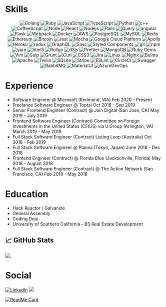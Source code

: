 # Skills
<p align="center">
  <img alt="Golang" src="https://img.shields.io/badge/-Go-45b8d8?style=flat-square&logo=go&logoColor=white" />
  <img alt="Ruby" src="https://img.shields.io/badge/-Ruby-E31A31?style=flat-square&logo=ruby&logoColor=white" />
  <img alt="JavaScript" src="https://img.shields.io/badge/-JavaScript-black?style=flat-square&logo=javascript&logoColor=gold" />
  <img alt="TypeScript" src="https://img.shields.io/badge/-TypeScript-007ACC?style=flat-square&logo=typescript&logoColor=white" />
  <img alt="Python" src="https://img.shields.io/badge/-Python-3776AB?style=flat-square&logo=python&logoColor=white" />
  <img alt="c++" src="https://img.shields.io/badge/-C++-F343BF?style=flat-square&logo=C++&logoColor=white" />
  <img alt="CoffeeScript" src="https://img.shields.io/badge/-CoffeeScript-2F2625?style=for&logo=coffeescript&logoColor=white" />

  <img alt="Node" src="https://img.shields.io/badge/-Node-07C146?style=flat-square&logo=node.js&logoColor=white" />
  <img alt="React" src="https://img.shields.io/badge/-React-45b8d8?style=flat-square&logo=react&logoColor=white" />
  <img alt="Nodejs" src="https://img.shields.io/badge/-Nodejs-43853d?style=flat-square&logo=Node.js&logoColor=white" />
  <img alt="Rails" src="https://img.shields.io/badge/-Ruby_on_Rails-CC0000?style=flat-square&logo=ruby-on-rails&logoColor=white" />
  <img alt="jQuery" src="https://img.shields.io/badge/-jQuery-0769AD?style=for&logo=jquery&logoColor=white" />
  <img alt="angular" src="https://img.shields.io/badge/-Angular-DD0031?style=flat-square&logo=angular&logoColor=white" />
  <img alt="Flask" src="https://img.shields.io/badge/-Flask-000000?style=for&logo=flask&logoColor=white" />
  <img alt="Webpack" src="https://img.shields.io/badge/-Webpack-8DD6F9?style=flat-square&logo=webpack&logoColor=white" /> 
  <img alt="Docker" src="https://img.shields.io/badge/-Docker-46a2f1?style=flat-square&logo=docker&logoColor=white" />

  <img alt="AWS" src="http://img.shields.io/badge/-Amazon_Web_Services-232F3E?style=flat-square&logo=amazon-aws&logoColor=gold" />
  <img alt="PostgreSQL" src="https://img.shields.io/badge/-PostgreSQL-336791?style=flat-square&logo=postgresql&logoColor=white" />
  <img alt="MySQL" src="https://img.shields.io/badge/-MySQL-4479A1?style=flat-square&logo=mysql&logoColor=white" />
  <img alt="Redis" src="https://img.shields.io/badge/-Redis-E31A31?style=flat-square&logo=redis&logoColor=white" />
  
  <img alt="Ethereum" src="https://img.shields.io/badge/-Ethereum-3C3C3D?style=flat-square&logo=ethereum&logoColor=white" />
  <img alt="Bitcoin" src="https://img.shields.io/badge/-Bitcoin-F7931A?style=flat-square&logo=bitcoin&logoColor=white" />
  <img alt="Jest" src="https://img.shields.io/badge/-Jest-C21325?style=flat-square&logo=jest&logoColor=white" />
  <img alt="Mocha" src="https://img.shields.io/badge/-Mocha-8D6748?style=flat-square&logo=mocha&logoColor=white" />
  <img alt="Google Cloud Platform" src="https://img.shields.io/badge/-Google_Cloud_Platform-1a73e8?style=flat-square&logo=google-cloud&logoColor=white" />

  <img alt="Apollo" src="https://img.shields.io/badge/-Apollo%20GraphQL-311C87?style=flat-square&logo=apollo-graphql&logoColor=white" />
  <img alt="Heroku" src="https://img.shields.io/badge/-Heroku-430098?style=flat-square&logo=heroku&logoColor=white" />
  <img alt="redux" src="https://img.shields.io/badge/-Redux-764ABC?style=flat-square&logo=redux&logoColor=white" />
  <img alt="GraphQL" src="https://img.shields.io/badge/-GraphQL-E10098?style=flat-square&logo=graphql&logoColor=white" />
  <img alt="Sass" src="https://img.shields.io/badge/-Sass-CC6699?style=flat-square&logo=sass&logoColor=white" />
  <img alt="Styled Components" src="https://img.shields.io/badge/-Styled_Components-db7092?style=flat-square&logo=styled-components&logoColor=white" />
  <img alt="git" src="https://img.shields.io/badge/-Git-F05032?style=flat-square&logo=git&logoColor=white" />

  <img alt="npm" src="https://img.shields.io/badge/-NPM-CB3837?style=flat-square&logo=npm&logoColor=white" />
  <img alt="yarn" src="https://img.shields.io/badge/-Yarn-2C8EBB?style=flat-square&logo=yarn&logoColor=white" />
  <img alt="html5" src="https://img.shields.io/badge/-HTML5-E34F26?style=flat-square&logo=html5&logoColor=white" />
  <img alt="Rollup" src="https://img.shields.io/badge/-Rollup-EC4A3F?style=flat-square&logo=rollup.js&logoColor=white" />
  <img alt="d3js" src="https://img.shields.io/badge/-D3.js-F9A03C?style=flat-square&logo=d3.js&logoColor=white" />
  <img alt="Prettier" src="https://img.shields.io/badge/-Prettier-F7B93E?style=flat-square&logo=prettier&logoColor=white" />
  <img alt="MongoDB" src="https://img.shields.io/badge/-MongoDB-13aa52?style=flat-square&logo=mongodb&logoColor=white" />

  <img alt="Ruby Gems" src="https://img.shields.io/badge/-Ruby_Gems-CC0000?style=for&logo=rubygems&logoColor=white" />


  <img alt="Vim" src="https://img.shields.io/badge/-Vim-019733?style=for&logo=vim&logoColor=white" />
  <img alt="Gulp" src="https://img.shields.io/badge/-Gulp-CF4647?style=for&logo=gulp&logoColor=white" />
  <img alt="Grunt" src="https://img.shields.io/badge/-Grunt-FBA919?style=for&logo=grunt&logoColor=white" />
  <img alt="Curl" src="https://img.shields.io/badge/-Curl-073551?style=for&logo=curl&logoColor=white" />
  <img alt="CSS3" src="https://img.shields.io/badge/-CSS3-1572B6?style=for&logo=css3&logoColor=white" />
  <img alt="Jira" src="https://img.shields.io/badge/-Jira-0052CC?style=for&logo=jira&logoColor=white" />
  <img alt="Linux" src="https://img.shields.io/badge/-Linux-black?style=for&logo=linux&logoColor=FCC624" />
  <img alt="Nginx" src="https://img.shields.io/badge/-Nginx-269539?style=for&logo=nginx&logoColor=white" />
  <img alt="Bulma" src="https://img.shields.io/badge/-Bulma-00D1B2?style=for&logo=bulma&logoColor=white" />
  <img alt="Apache" src="https://img.shields.io/badge/-Apache-D22128?style=for&logo=apache&logoColor=white" />
  <img alt="Twilio" src="https://img.shields.io/badge/-Twilio-F22F46?style=for&logo=twilio&logoColor=white" />
  <img alt="SQLite" src="https://img.shields.io/badge/-SQLite-003B57?style=for&logo=sqlite&logoColor=white" />

  <img alt="Stripe" src="https://img.shields.io/badge/-Stripe-008CDD?style=for&logo=stripe&logoColor=white" />
  <img alt="ESLint" src="https://img.shields.io/badge/-ESLint-4B32C3?style=for&logo=eslint&logoColor=white" />
  <img alt="CircleCI" src="https://img.shields.io/badge/-CircleCI-8669AE?style=for&logo=circleci&logoColor=white" />
  <img alt="Swagger" src="https://img.shields.io/badge/-Swagger-85EA2D?style=for&logo=swagger&logoColor=white" />
  <img alt="RabbitMQ" src="https://img.shields.io/badge/-RabbitMQ-FF6600?style=for&logo=rabbitmq&logoColor=white" />
  <img alt="MaterialUI" src="https://img.shields.io/badge/-MaterialUI-0081CB?style=for&logo=material-ui&logoColor=white" />
  <img alt="AzureDevOps" src="https://img.shields.io/badge/-AzureDevOps-0078D7?style=for&logo=azuredevops&logoColor=white" />


</p>

# Experience
- Software Engineer @ Microsoft (Redmond, WA) Feb 2020 - Present
- Freelance Software Engineer @ Toptal Oct 2018 - Sep 2019
- Senior Frontend Engineer (Contract) @ Join Digital (San Jose, CA) May 2019 - July 2019
- Frontend Software Engineer (Contract) Committee on Foreign Investments in the United States (CFIUS) via U.Group (Arlington, VA) March 2019 - May 2019
- Full Stack Software Engineer (Contract) Listing Loop (Australia) Oct 2018 - Feb 2019
- Full Stack Software Engineer @ Planna (Tokyo, Japan) June 2018 - Dec 2018
- Frontend Engineer (Contract) @ Florida Blue (Jacksonville, Florida) May 2018 - August 2018
- Full Stack Software Engineer (Contract) @ The Action Network (San Francisco, CA) Feb 2018 - May 2018

# Education
- Hack Reactor / Galvanize
- General Assembly
- Coding Dojo
- University of Southern California - BS Real Estate Development

## &#x1f4c8; GitHub Stats

<a href="https://github.com/Alex1100/Alex1100">
  <img align="center" src="https://github-readme-stats.vercel.app/api/top-langs/?username=Alex1100&show_icons=true&count_private=true&title_color=ffffff&text_color=c9cacc&icon_color=2bbc8a&bg_color=1d1f21&include_all_commits=true&layout=compact" />
</a>
<a href="https://github.com/Alex1100/Alex1100">
  <img align="center" src="https://github-readme-stats.vercel.app/api?username=Alex1100&show_icons=true&line_height=27&count_private=true&title_color=ffffff&text_color=c9cacc&icon_color=2bbc8a&bg_color=1d1f21&include_all_commits=true" alt="" />
</a>

# Social
<p align="left">
	<a href="https://www.linkedin.com/in/alex1100"><img src="https://img.shields.io/badge/LinkedIn--_.svg?style=social&logo=linkedin" alt="LinkedIn"></a>
  <a href="https://www.instagram.com/brokehustla">
  <img src="https://img.shields.io/badge/Instagram--_.svg?style=social&logo=instagram" /></a>
</p>

[![ReadMe Card](https://github-readme-stats.vercel.app/api/pin/?username=Alex1100&repo=matterport_task_bot_server&theme=shades-of-purple)](https://github.com/Alex1100/matterport_task_bot_server)
